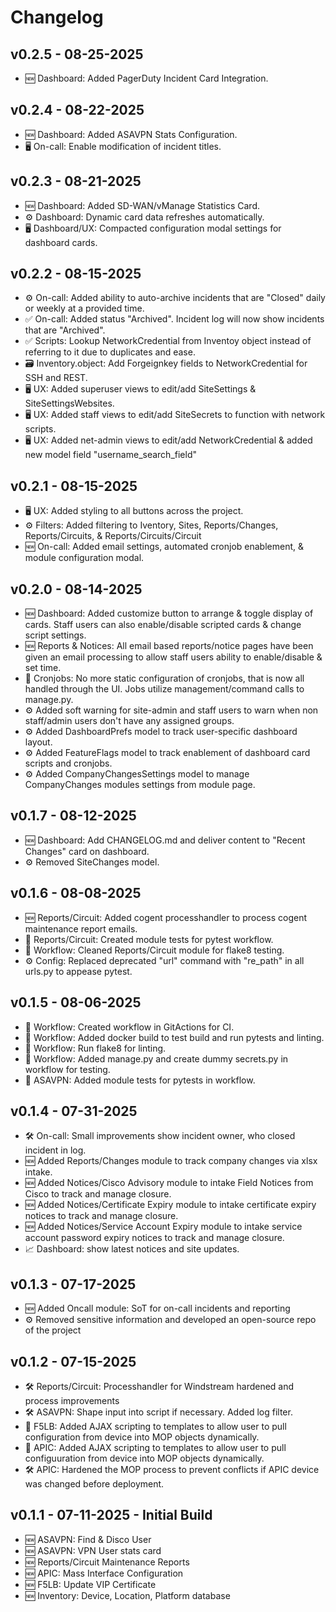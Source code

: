 # Changelog

## v0.2.5 - 08-25-2025
- 🆕 Dashboard: Added PagerDuty Incident Card Integration.

## v0.2.4 - 08-22-2025
- 🆕 Dashboard: Added ASAVPN Stats Configuration.
- 🖥️ On-call: Enable modification of incident titles.

## v0.2.3 - 08-21-2025
- 🆕 Dashboard: Added SD-WAN/vManage Statistics Card.
- ⚙️ Dashboard: Dynamic card data refreshes automatically.
- 🖥️ Dashboard/UX: Compacted configuration modal settings for dashboard cards.

## v0.2.2 - 08-15-2025
- ⚙️ On-call: Added ability to auto-archive incidents that are "Closed" daily or weekly at a provided time.
- ✅ On-call: Added status "Archived". Incident log will now show incidents that are "Archived".
- ✅ Scripts: Lookup NetworkCredential from Inventoy object instead of referring to it due to duplicates and ease.
- 🗃️ Inventory.object: Add Forgeignkey fields to NetworkCredential for SSH and REST.
- 🖥️ UX: Added superuser views to edit/add SiteSettings & SiteSettingsWebsites.
- 🖥️ UX: Added staff views to edit/add SiteSecrets to function with network scripts.
- 🖥️ UX: Added net-admin views to edit/add NetworkCredential & added new model field "username_search_field"

## v0.2.1 - 08-15-2025
- 🖥️ UX: Added styling to all buttons across the project.
- ⚙️ Filters: Added filtering to Iventory, Sites, Reports/Changes, Reports/Circuits, & Reports/Circuits/Circuit
- 🆕 On-call: Added email settings, automated cronjob enablement, & module configuration modal.

## v0.2.0 - 08-14-2025
- 🆕 Dashboard: Added customize button to arrange & toggle display of cards. Staff users can also enable/disable scripted cards & change script settings.
- 🆕 Reports & Notices: All email based reports/notice pages have been given an email processing to allow staff users ability to enable/disable & set time.
- 🤖 Cronjobs: No more static configuration of cronjobs, that is now all handled through the UI. Jobs utilize management/command calls to manage.py.
- ⚙️ Added soft warning for site-admin and staff users to warn when non staff/admin users don't have any assigned groups.
- ⚙️ Added DashboardPrefs model to track user-specific dashboard layout.
- ⚙️ Added FeatureFlags model to track enablement of dashboard card scripts and cronjobs.
- ⚙️ Added CompanyChangesSettings model to manage CompanyChanges modules settings from module page.

## v0.1.7 - 08-12-2025
- 🆕 Dashboard: Add CHANGELOG.md and deliver content to "Recent Changes" card on dashboard.
- ⚙️ Removed SiteChanges model.

## v0.1.6 - 08-08-2025
- 🆕 Reports/Circuit: Added cogent processhandler to process cogent maintenance report emails.
- 🚀 Reports/Circuit: Created module tests for pytest workflow.
- 🚀 Workflow: Cleaned Reports/Circuit module for flake8 testing.
- ⚙️ Config: Replaced deprecated "url" command with "re_path" in all urls.py to appease pytest.

## v0.1.5 - 08-06-2025
- 🚀 Workflow: Created workflow in GitActions for CI.
- 🚀 Workflow: Added docker build to test build and run pytests and linting.
- 🚀 Workflow: Run flake8 for linting.
- 🚀 Workflow: Added manage.py and create dummy secrets.py in workflow for testing.
- 🚀 ASAVPN: Added module tests for pytests in workflow.

## v0.1.4 - 07-31-2025
- 🛠️ On-call: Small improvements show incident owner, who closed incident in log.
- 🆕 Added Reports/Changes module to track company changes via xlsx intake.
- 🆕 Added Notices/Cisco Advisory module to intake Field Notices from Cisco to track and manage closure.
- 🆕 Added Notices/Certificate Expiry module to intake certificate expiry notices to track and manage closure.
- 🆕 Added Notices/Service Account Expiry module to intake service account password expiry notices to track and manage closure.
- 📈 Dashboard: show latest notices and site updates.

## v0.1.3 - 07-17-2025
- 🆕 Added Oncall module: SoT for on-call incidents and reporting
- ⚙️ Removed sensitive information and developed an open-source repo of the project

## v0.1.2 - 07-15-2025
- 🛠️ Reports/Circuit: Processhandler for Windstream hardened and process improvements
- 🛠️ ASAVPN: Shape input into script if necessary. Added log filter.
- 🤖 F5LB: Added AJAX scripting to templates to allow user to pull configuration from device into MOP objects dynamically.
- 🤖 APIC: Added AJAX scripting to templates to allow user to pull configuuration from device into MOP objects dynamically.
- 🛠️ APIC: Hardened the MOP process to prevent conflicts if APIC device was changed before deployment.

## v0.1.1 - 07-11-2025 - Initial Build
- 🆕 ASAVPN: Find & Disco User
- 🆕 ASAVPN: VPN User stats card
- 🆕 Reports/Circuit Maintenance Reports
- 🆕 APIC: Mass Interface Configuration
- 🆕 F5LB: Update VIP Certificate
- 🆕 Inventory: Device, Location, Platform database
